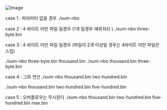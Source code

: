 ![Image](https://github.com/user-attachments/assets/68449fce-b1cb-47c5-a8ce-870dd50f7d66)



case 1 : 파라미터 없을 경우 
./sum-nbo        

case 2 : 4 바이트 미만 파일 일경우 (1개 일경우 예외처리 )
./sum-nbo three-byte.bin 


 case 3 : 4 바이트 미만 파일 일경우 (파일이 2개 이상일 경우는 4바이트 미만 파일은 스킵)

./sum-nbo three-byte.bin thousand.bin
./sum-nbo thousand.bin three-byte.bin


case 4 : 그외 연산 
./sum-nbo thousand.bin two-hundred.bin 

./sum-nbo thousand.bin two-hundred.bin five-hundred.bin 


case 5 : 오버플로우는 무시된다 
./sum-nbo thousand.bin two-hundred.bin five-hundred.bin max.bin



